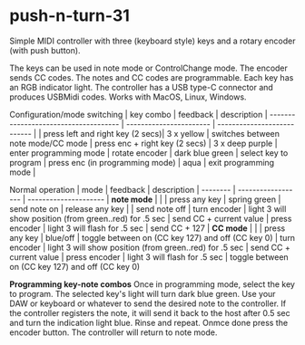 # push-n-turn-31

Simple MIDI controller with three (keyboard style) keys and a rotary encoder (with push button). 

The keys can be used in note mode or ControlChange mode. The encoder sends CC codes.
The notes and CC codes are programmable. 
Each key has an RGB indicator light.
The controller has a USB type-C connector and produces USBMidi codes. Works with MacOS, Linux, Windows.  

Configuration/mode switching
| key combo | feedback | description
| ------------------------------------- | ----------------------- | --------------------------- |
| press left and right key (2 secs)| 3 x yellow | switches between note mode/CC mode
| press enc + right key (2 secs) | 3 x deep purple | enter programming mode
| rotate encoder | dark blue green | select key to program
| press enc (in programming mode) | aqua | exit programming mode
| 

Normal operation
| mode | feedback | description
| -------- | ------------------ | ---------------------
| **note mode** | |
| press any key | spring green | send note on
| release any key | | send note off
| turn encoder | light 3 will show position (from green..red) for .5 sec | send CC + current value
| press encoder | light 3 will flash for .5 sec | send CC + 127
| **CC mode** | |
| press any key | blue/off | toggle between on (CC key 127) and off (CC key 0)
| turn encoder | light 3 will show position (from green..red) for .5 sec | send CC + current value
| press encoder | light 3 will flash for .5 sec | toggle between on (CC key 127) and off (CC key 0)

**Programming key-note combos**
Once in programming mode, select the key to program. The selected key's light will turn dark blue green. Use your DAW or keyboard or whatever to send the desired note to the controller. If the controller registers the note, it will send it back to the host after 0.5 sec and turn the indication light blue. Rinse and repeat. Onmce done press the encoder button. The controller will return to note mode.
